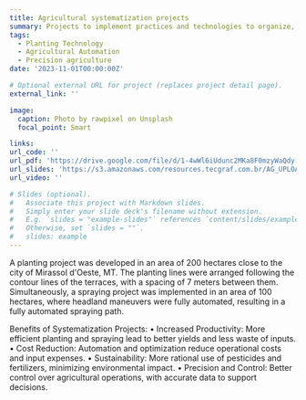 ```yaml
---
title: Agricultural systematization projects
summary: Projects to implement practices and technologies to organize, optimize and automate agricultural operations.
tags:
  - Planting Technology
  - Agricultural Automation
  - Precision agriculture
date: '2023-11-01T00:00:00Z'

# Optional external URL for project (replaces project detail page).
external_link: ''

image:
  caption: Photo by rawpixel on Unsplash
  focal_point: Smart

links:
url_code: ''
url_pdf: 'https://drive.google.com/file/d/1-4wWl6iUdunc2MKa8F0mzyWaQdy-fDN3/view?usp=sharing'
url_slides: 'https://s3.amazonaws.com/resources.tecgraf.com.br/AG_UPLOADS/375c4038-7ee0-451c-8a23-c7c3077a3f26.htm'
url_video: ''

# Slides (optional).
#   Associate this project with Markdown slides.
#   Simply enter your slide deck's filename without extension.
#   E.g. `slides = "example-slides"` references `content/slides/example-slides.md`.
#   Otherwise, set `slides = ""`.
#   slides: example
---
```


A planting project was developed in an area of ​​200 hectares close to the city of Mirassol d'Oeste, MT. The planting lines were arranged following the contour lines of the terraces, with a spacing of 7 meters between them. Simultaneously, a spraying project was implemented in an area of ​​100 hectares, where headland maneuvers were fully automated, resulting in a fully automated spraying path.

Benefits of Systematization Projects:
• Increased Productivity: More efficient planting and spraying lead to better yields and less waste of inputs.
• Cost Reduction: Automation and optimization reduce operational costs and input expenses.
• Sustainability: More rational use of pesticides and fertilizers, minimizing environmental impact.
• Precision and Control: Better control over agricultural operations, with accurate data to support decisions.
